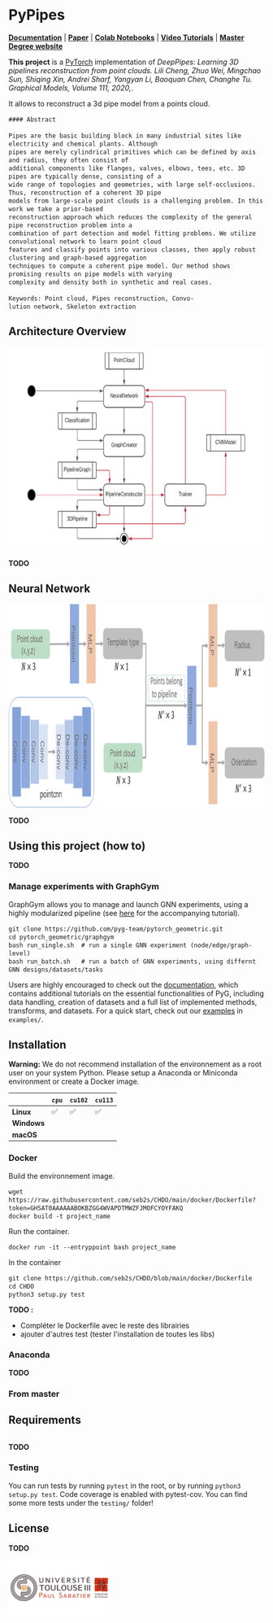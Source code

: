 # PyPipes

**[Documentation]()** | **[Paper](https://doi.org/10.1016/j.gmod.2020.101079)** | **[Colab Notebooks](https://drive.google.com/drive/folders/1InpU4yZAYGR9_NB4wSGDx7t2d6K2b9zy?usp=sharing)** | **[Video Tutorials](https://www.youtube.com)** | **[Master Degree website](https://departement-informatique.univ-tlse3.fr/master-igai/)** 


**This project** is a [PyTorch](https://pytorch.org/) implementation of *DeepPipes: Learning 3D pipelines reconstruction from point clouds. Lili Cheng, Zhuo Wei, Mingchao Sun, Shiqing Xin, Andrei Sharf, Yangyan Li, Baoquan Chen, Changhe Tu. Graphical Models, Volume 111, 2020,*. 

It allows to reconstruct a 3d pipe model from a points cloud.

```
#### Abstract

Pipes are the basic building block in many industrial sites like electricity and chemical plants. Although
pipes are merely cylindrical primitives which can be defined by axis and radius, they often consist of
additional components like flanges, valves, elbows, tees, etc. 3D pipes are typically dense, consisting of a
wide range of topologies and geometries, with large self-occlusions. Thus, reconstruction of a coherent 3D pipe
models from large-scale point clouds is a challenging problem. In this work we take a prior-based
reconstruction approach which reduces the complexity of the general pipe reconstruction problem into a
combination of part detection and model fitting problems. We utilize convolutional network to learn point cloud
features and classify points into various classes, then apply robust clustering and graph-based aggregation
techniques to compute a coherent pipe model. Our method shows promising results on pipe models with varying
complexity and density both in synthetic and real cases.

Keywords: Point cloud, Pipes reconstruction, Convo-
lution network, Skeleton extraction

```

## Architecture Overview

<img src="docs/source/_static/img/project_architecture.png" alt="drawing" height="400"/>

**TODO**

## Neural Network 

<img src="docs/source/_static/img/nn_architecture.png" alt="drawing" height="400"/>

**TODO**


## Using this project (how to)

**TODO**

### Manage experiments with GraphGym

GraphGym allows you to manage and launch GNN experiments, using a highly modularized pipeline (see [here](https://pytorch-geometric.readthedocs.io/en/latest/notes/graphgym.html) for the accompanying tutorial).

```
git clone https://github.com/pyg-team/pytorch_geometric.git
cd pytorch_geometric/graphgym
bash run_single.sh  # run a single GNN experiment (node/edge/graph-level)
bash run_batch.sh   # run a batch of GNN experiments, using differnt GNN designs/datasets/tasks
```

Users are highly encouraged to check out the [documentation](https://pytorch-geometric.readthedocs.io/en/latest), which contains additional tutorials on the essential functionalities of PyG, including data handling, creation of datasets and a full list of implemented methods, transforms, and datasets.
For a quick start, check out our [examples](https://github.com/pyg-team/pytorch_geometric/tree/master/examples) in `examples/`.


## Installation

**Warning:** We do not recommend installation of the environnement as a root user on your system Python. Please setup a Anaconda or Miniconda environment or create a Docker image.

|             | `cpu` | `cu102` | `cu113` |
|-------------|-------|---------|---------|
| **Linux**   | ✅    | ✅      | ✅      |
| **Windows** |       |         |         |
| **macOS**   |       |         |         |

### Docker

Build the environnement image.

```
wget https://raw.githubusercontent.com/seb2s/CHDO/main/docker/Dockerfile?token=GHSAT0AAAAAABOKBZGG4WVAPDTMWZFJMOFCYOYFAKQ
docker build -t project_name
```
Run the container.

```
docker run -it --entryppoint bash project_name
```

In the container 

```
git clone https://github.com/seb2s/CHDO/blob/main/docker/Dockerfile
cd CHDO
python3 setup.py test
```
**TODO :**
* Compléter le Dockerfile avec le reste des librairies
* ajouter d'autres test (tester l'installation de toutes les libs)

### Anaconda

**TODO**

### From master

## Requirements

```

```

**TODO**

### Testing

You can run tests by running `pytest` in the root, or by running `python3 setup.py test`. Code coverage is enabled with pytest-cov.
You can find some more tests under the `testing/` folder!

## License

**TODO**


<img src="docs/source/_static/img/universite_logo.png" alt="drawing" width="200"/>
